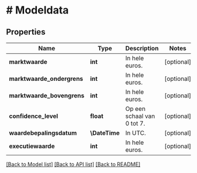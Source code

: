 # # Modeldata

## Properties

Name | Type | Description | Notes
------------ | ------------- | ------------- | -------------
**marktwaarde** | **int** | In hele euros. | [optional]
**marktwaarde_ondergrens** | **int** | In hele euros. | [optional]
**marktwaarde_bovengrens** | **int** | In hele euros. | [optional]
**confidence_level** | **float** | Op een schaal van 0 tot 7. | [optional]
**waardebepalingsdatum** | **\DateTime** | In UTC. | [optional]
**executiewaarde** | **int** | In hele euros. | [optional]

[[Back to Model list]](../../README.md#models) [[Back to API list]](../../README.md#endpoints) [[Back to README]](../../README.md)
